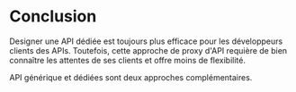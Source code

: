 # Conclusion

Designer une API dédiée est toujours plus efficace pour les développeurs clients des APIs.
Toutefois, cette approche de proxy d'API requière de bien connaître les attentes de ses clients et offre moins de flexibilité.

API générique et dédiées sont deux approches complémentaires.